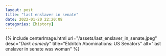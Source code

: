 ```yaml
---
layout: post
title: "last enslaver in senate"
date: 2022-01-20 22:20:08
categories: [history]
---
```


{% include centerImage.html url="/assets/last_enslaver_in_senate.jpeg" desc="<i>Dark comedy</i>" title="Eldritch Abominations: US Senators" alt="last enslaver in senate was woman" %}